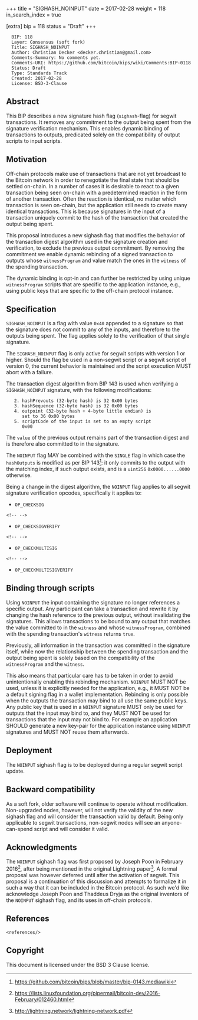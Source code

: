 +++
title = "SIGHASH_NOINPUT"
date = 2017-02-28
weight = 118
in_search_index = true

[extra]
bip = 118
status = "Draft"
+++

      BIP: 118
      Layer: Consensus (soft fork)
      Title: SIGHASH_NOINPUT
      Author: Christian Decker <decker.christian@gmail.com>
      Comments-Summary: No comments yet.
      Comments-URI: https://github.com/bitcoin/bips/wiki/Comments:BIP-0118
      Status: Draft
      Type: Standards Track
      Created: 2017-02-28
      License: BSD-3-Clause

## Abstract

This BIP describes a new signature hash flag (`sighash`-flag) for segwit
transactions. It removes any commitment to the output being spent from
the signature verification mechanism. This enables dynamic binding of
transactions to outputs, predicated solely on the compatibility of
output scripts to input scripts.

## Motivation

Off-chain protocols make use of transactions that are not yet broadcast
to the Bitcoin network in order to renegotiate the final state that
should be settled on-chain. In a number of cases it is desirable to
react to a given transaction being seen on-chain with a predetermined
reaction in the form of another transaction. Often the reaction is
identical, no matter which transaction is seen on-chain, but the
application still needs to create many identical transactions. This is
because signatures in the input of a transaction uniquely commit to the
hash of the transaction that created the output being spent.

This proposal introduces a new sighash flag that modifies the behavior
of the transaction digest algorithm used in the signature creation and
verification, to exclude the previous output commitment. By removing the
commitment we enable dynamic rebinding of a signed transaction to
outputs whose `witnessProgram` and value match the ones in the `witness`
of the spending transaction.

The dynamic binding is opt-in and can further be restricted by using
unique `witnessProgram` scripts that are specific to the application
instance, e.g., using public keys that are specific to the off-chain
protocol instance.

## Specification

`SIGHASH_NOINPUT` is a flag with value `0x40` appended to a signature so
that the signature does not commit to any of the inputs, and therefore
to the outputs being spent. The flag applies solely to the verification
of that single signature.

The `SIGHASH_NOINPUT` flag is only active for segwit scripts with
version 1 or higher. Should the flag be used in a non-segwit script or a
segwit script of version 0, the current behavior is maintained and the
script execution MUST abort with a failure.

The transaction digest algorithm from BIP 143 is used when verifying a
`SIGHASH_NOINPUT` signature, with the following modifications:

`   2. hashPrevouts (32-byte hash) is 32 0x00 bytes`  
`   3. hashSequence (32-byte hash) is 32 0x00 bytes`  
`   4. outpoint (32-byte hash + 4-byte little endian) is`  
`      set to 36 0x00 bytes`  
`   5. scriptCode of the input is set to an empty script`  
`      0x00`

The `value` of the previous output remains part of the transaction
digest and is therefore also committed to in the signature.

The `NOINPUT` flag MAY be combined with the `SINGLE` flag in which case
the `hashOutputs` is modified as per BIP 143[^1]: it only commits to the
output with the matching index, if such output exists, and is a
`uint256` `0x0000......0000` otherwise.

Being a change in the digest algorithm, the `NOINPUT` flag applies to
all segwit signature verification opcodes, specifically it applies to:

-   `OP_CHECKSIG`

```{=html}
<!-- -->
```
-   `OP_CHECKSIGVERIFY`

```{=html}
<!-- -->
```
-   `OP_CHECKMULTISIG`

```{=html}
<!-- -->
```
-   `OP_CHECKMULTISIGVERIFY`

## Binding through scripts

Using `NOINPUT` the input containing the signature no longer references
a specific output. Any participant can take a transaction and rewrite it
by changing the hash reference to the previous output, without
invalidating the signatures. This allows transactions to be bound to any
output that matches the value committed to in the `witness` and whose
`witnessProgram`, combined with the spending transaction\'s `witness`
returns `true`.

Previously, all information in the transaction was committed in the
signature itself, while now the relationship between the spending
transaction and the output being spent is solely based on the
compatibility of the `witnessProgram` and the `witness`.

This also means that particular care has to be taken in order to avoid
unintentionally enabling this rebinding mechanism. `NOINPUT` MUST NOT be
used, unless it is explicitly needed for the application, e.g., it MUST
NOT be a default signing flag in a wallet implementation. Rebinding is
only possible when the outputs the transaction may bind to all use the
same public keys. Any public key that is used in a `NOINPUT` signature
MUST only be used for outputs that the input may bind to, and they MUST
NOT be used for transactions that the input may not bind to. For example
an application SHOULD generate a new key-pair for the application
instance using `NOINPUT` signatures and MUST NOT reuse them afterwards.

## Deployment

The `NOINPUT` sighash flag is to be deployed during a regular segwit
script update.

## Backward compatibility

As a soft fork, older software will continue to operate without
modification. Non-upgraded nodes, however, will not verify the validity
of the new sighash flag and will consider the transaction valid by
default. Being only applicable to segwit transactions, non-segwit nodes
will see an anyone-can-spend script and will consider it valid.

## Acknowledgments

The `NOINPUT` sighash flag was first proposed by Joseph Poon in February
2016[^2], after being mentioned in the original Lightning paper[^3]. A
formal proposal was however deferred until after the activation of
segwit. This proposal is a continuation of this discussion and attempts
to formalize it in such a way that it can be included in the Bitcoin
protocol. As such we\'d like acknowledge Joseph Poon and Thaddeus Dryja
as the original inventors of the `NOINPUT` sighash flag, and its uses in
off-chain protocols.

## References

```{=html}
<references/>
```
## Copyright

This document is licensed under the BSD 3 Clause license.

[^1]: <https://github.com/bitcoin/bips/blob/master/bip-0143.mediawiki>

[^2]: <https://lists.linuxfoundation.org/pipermail/bitcoin-dev/2016-February/012460.html>

[^3]: <http://lightning.network/lightning-network.pdf>
